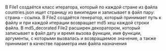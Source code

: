 В File1 создаётся класс итератора, который по каждой стране из файла countries.json ищет страницу из википедии и записывает в файл пару: страна – ссылка. В File2 создаётся генератор, который принимает путь к файлу и при каждой итерации возвращает md5 хеш каждой строки файла.
В md5_decorated File2 расширен декоратором, который записывает в файл дату и время вызова функции, имя функции, аргументы, с которыми вызвалась и возвращаемое значение, а также принимает в качестве параметра имя файла назначения
